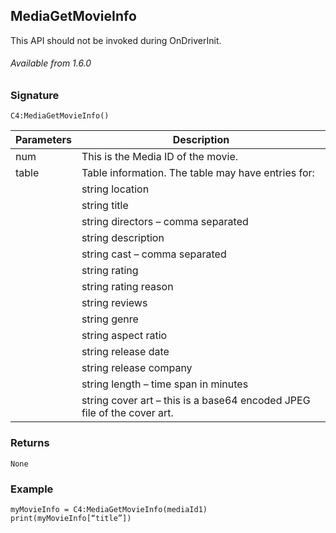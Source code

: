 ## MediaGetMovieInfo

This API should not be invoked during OnDriverInit.

###### Available from 1.6.0


### Signature

`C4:MediaGetMovieInfo()`


| Parameters | Description |
| --- | --- |
| num | This is the Media ID of the movie. |
| table | Table information. The table may have entries for: |
| | string location |
| | string title |
| | string directors – comma separated |
| | string description |
| | string cast – comma separated |
| | string rating |
| | string rating reason |
| | string reviews |
| | string genre |
| | string aspect ratio |
| | string release date |
| | string release company |
| | string length – time span in minutes |
| | string cover art – this is a base64 encoded JPEG file of the cover art. |


### Returns

`None`


### Example

```
myMovieInfo = C4:MediaGetMovieInfo(mediaId1)
print(myMovieInfo[“title”])
```